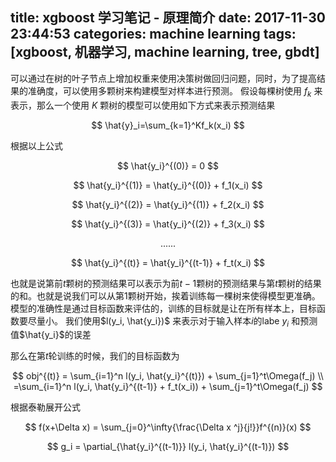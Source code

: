 title: xgboost 学习笔记 - 原理简介
date: 2017-11-30 23:44:53
categories: machine learning
tags: [xgboost, 机器学习, machine learning, tree, gbdt]
---

可以通过在树的叶子节点上增加权重来使用决策树做回归问题，同时，为了提高结果的准确度，可以使用多颗树来构建模型对样本进行预测。
假设每棵树使用 $f_k$ 来表示，那么一个使用 $K$ 颗树的模型可以使用如下方式来表示预测结果

$$
\hat{y}_i=\sum_{k=1}^Kf_k(x_i)
$$

根据以上公式

$$
\hat{y_i}^{(0)} = 0
$$

$$
\hat{y_i}^{(1)} = \hat{y_i}^{(0)} + f_1(x_i)
$$

$$
\hat{y_i}^{(2)} = \hat{y_i}^{(1)} + f_2(x_i)
$$

$$
\hat{y_i}^{(3)} = \hat{y_i}^{(2)} + f_3(x_i)
$$

$$
......
$$

$$
\hat{y_i}^{(t)} = \hat{y_i}^{(t-1)} + f_t(x_i)
$$

也就是说第前$t$颗树的预测结果可以表示为前$t-1$颗树的预测结果与第$t$颗树的结果的和。也就是说我们可以从第1颗树开始，挨着训练每一棵树来使得模型更准确。
模型的准确性是通过目标函数来评估的，训练的目标就是让在所有样本上，目标函数要尽量小。
我们使用$l(y_i, \hat{y_i})$ 来表示对于输入样本$i$的labe $y_i$ 和预测值$\hat{y_i}$的误差

那么在第$t$轮训练的时候，我们的目标函数为

$$
obj^{(t)} = \sum_{i=1}^n l(y_i, \hat{y_i}^{(t)}) + \sum_{j=1}^t\Omega(f_j) \\
=\sum_{i=1}^n l(y_i, \hat{y_i}^{(t-1)} + f_t(x_i)) + \sum_{j=1}^t\Omega(f_j)
$$

根据泰勒展开公式

$$
f(x+\Delta x) = \sum_{j=0}^\infty{\frac{\Delta x ^j}{j!}}f^{(n)}(x)
$$
 
$$
g_i = \partial_{\hat{y_i}^{(t-1)}} l(y_i, \hat{y_i}^{(t-1)})
$$

